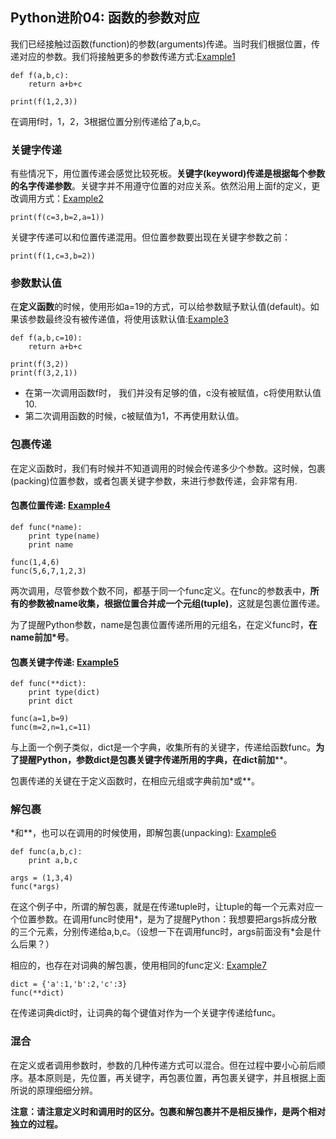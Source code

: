 ## Python进阶04: 函数的参数对应

我们已经接触过函数(function)的参数(arguments)传递。当时我们根据位置，传递对应的参数。我们将接触更多的参数传递方式:[Example1](arguments1.py)
```
def f(a,b,c):
    return a+b+c

print(f(1,2,3))
```
在调用f时，1，2，3根据位置分别传递给了a,b,c。

### 关键字传递
有些情况下，用位置传递会感觉比较死板。**关键字(keyword)传递是根据每个参数的名字传递参数**。关键字并不用遵守位置的对应关系。依然沿用上面f的定义，更改调用方式：[Example2](arguments2.py)
```
print(f(c=3,b=2,a=1))
```

关键字传递可以和位置传递混用。但位置参数要出现在关键字参数之前：
```
print(f(1,c=3,b=2))
```

### 参数默认值
在**定义函数**的时候，使用形如a=19的方式，可以给参数赋予默认值(default)。如果该参数最终没有被传递值，将使用该默认值:[Example3](arguments3.py)
```
def f(a,b,c=10):
    return a+b+c

print(f(3,2))
print(f(3,2,1))
```
* 在第一次调用函数f时， 我们并没有足够的值，c没有被赋值，c将使用默认值10.
* 第二次调用函数的时候，c被赋值为1，不再使用默认值。

### 包裹传递
在定义函数时，我们有时候并不知道调用的时候会传递多少个参数。这时候，包裹(packing)位置参数，或者包裹关键字参数，来进行参数传递，会非常有用.

#### 包裹位置传递: [Example4](arguments4.py)
```
def func(*name):
    print type(name)
    print name

func(1,4,6)
func(5,6,7,1,2,3)
```
两次调用，尽管参数个数不同，都基于同一个func定义。在func的参数表中，**所有的参数被name收集，根据位置合并成一个元组(tuple)**，这就是包裹位置传递。

为了提醒Python参数，name是包裹位置传递所用的元组名，在定义func时，**在name前加*号**。

#### 包裹关键字传递: [Example5](arguments5.py)
```
def func(**dict):
    print type(dict)
    print dict

func(a=1,b=9)
func(m=2,n=1,c=11)
```
与上面一个例子类似，dict是一个字典，收集所有的关键字，传递给函数func。**为了提醒Python，参数dict是包裹关键字传递所用的字典，在dict前加****。

包裹传递的关键在于定义函数时，在相应元组或字典前加*或**。

### 解包裹
\*和\**，也可以在调用的时候使用，即解包裹(unpacking): [Example6](arguments6.py)
```
def func(a,b,c):
    print a,b,c

args = (1,3,4)
func(*args)
```
在这个例子中，所谓的解包裹，就是在传递tuple时，让tuple的每一个元素对应一个位置参数。在调用func时使用*，是为了提醒Python：我想要把args拆成分散的三个元素，分别传递给a,b,c。（设想一下在调用func时，args前面没有*会是什么后果？）

相应的，也存在对词典的解包裹，使用相同的func定义: [Example7](arguments7.py)
```
dict = {'a':1,'b':2,'c':3}
func(**dict)
```
在传递词典dict时，让词典的每个键值对作为一个关键字传递给func。

### 混合
在定义或者调用参数时，参数的几种传递方式可以混合。但在过程中要小心前后顺序。基本原则是，先位置，再关键字，再包裹位置，再包裹关键字，并且根据上面所说的原理细细分辨。

**注意：请注意定义时和调用时的区分。包裹和解包裹并不是相反操作，是两个相对独立的过程。**

